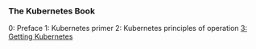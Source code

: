 ### The Kubernetes Book
0: Preface
1: Kubernetes primer
2: Kubernetes principles of operation
[3: Getting Kubernetes](./getting-kubernetes.md)

